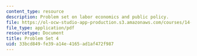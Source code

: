 ```yaml
---
content_type: resource
description: Problem set on labor economics and public policy.
file: https://ol-ocw-studio-app-production.s3.amazonaws.com/courses/14-64-labor-economics-and-public-policy-fall-2009/33bcd849fe39a14e4165ad1af472f987_MIT14_64F09_ps4.pdf
file_type: application/pdf
resourcetype: Document
title: Problem Set 4
uid: 33bcd849-fe39-a14e-4165-ad1af472f987
---
```

